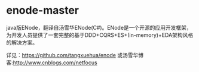 # enode-master
java版ENode，翻译自汤雪华ENode(C#)。ENode是一个开源的应用开发框架，为开发人员提供了一套完整的基于DDD+CQRS+ES+(in-memory)+EDA架构风格的解决方案。

详见：https://github.com/tangxuehua/enode
或汤雪华博客:http://www.cnblogs.com/netfocus
